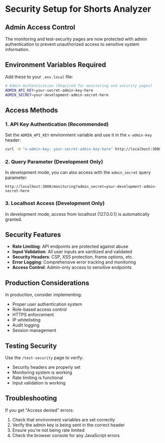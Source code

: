 # Security Setup for Shorts Analyzer

## Admin Access Control

The monitoring and test-security pages are now protected with admin authentication to prevent unauthorized access to sensitive system information.

## Environment Variables Required

Add these to your `.env.local` file:

```bash
# Admin Authentication (Required for monitoring and security pages)
ADMIN_API_KEY=your-secret-admin-key-here
ADMIN_SECRET=your-development-admin-secret-here
```

## Access Methods

### 1. API Key Authentication (Recommended)
Set the `ADMIN_API_KEY` environment variable and use it in the `x-admin-key` header:

```bash
curl -H "x-admin-key: your-secret-admin-key-here" http://localhost:3000/api/monitoring
```

### 2. Query Parameter (Development Only)
In development mode, you can also access with the `admin_secret` query parameter:

```
http://localhost:3000/monitoring?admin_secret=your-development-admin-secret-here
```

### 3. Localhost Access (Development Only)
In development mode, access from localhost (127.0.0.1) is automatically granted.

## Security Features

- **Rate Limiting**: API endpoints are protected against abuse
- **Input Validation**: All user inputs are sanitized and validated
- **Security Headers**: CSP, XSS protection, frame options, etc.
- **Error Logging**: Comprehensive error tracking and monitoring
- **Access Control**: Admin-only access to sensitive endpoints

## Production Considerations

In production, consider implementing:
- Proper user authentication system
- Role-based access control
- HTTPS enforcement
- IP whitelisting
- Audit logging
- Session management

## Testing Security

Use the `/test-security` page to verify:
- Security headers are properly set
- Monitoring system is working
- Rate limiting is functional
- Input validation is working

## Troubleshooting

If you get "Access denied" errors:
1. Check that environment variables are set correctly
2. Verify the admin key is being sent in the correct header
3. Ensure you're not being rate limited
4. Check the browser console for any JavaScript errors
